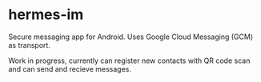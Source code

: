 # hermes-im

Secure messaging app for Android.  Uses Google Cloud Messaging (GCM) as transport.

Work in progress, currently can register new contacts with QR code scan and can send and recieve messages. 
